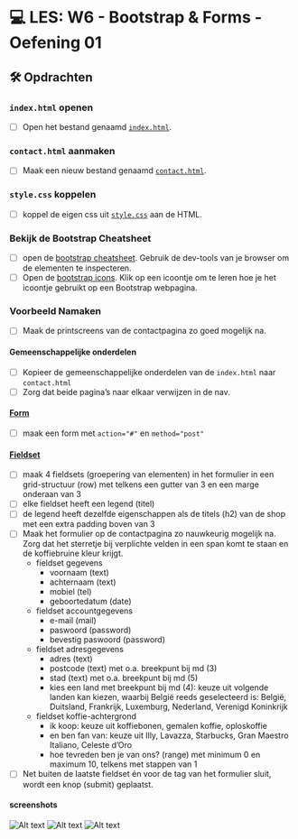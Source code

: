 # 💻 LES: W6 - Bootstrap & Forms - Oefening 01

## 🛠️ Opdrachten

### `index.html` openen

 - [ ] Open het bestand genaamd [`index.html`](index.html).

### `contact.html` aanmaken

 - [ ] Maak een nieuw bestand genaamd [`contact.html`](contact.html).

### `style.css` koppelen

- [ ] koppel de eigen css uit [`style.css`](css/style.css) aan de HTML.

### Bekijk de Bootstrap Cheatsheet

- [ ] open de [bootstrap cheatsheet](https://getbootstrap.com/docs/5.2/examples/cheatsheet/). Gebruik de dev-tools van je browser om de elementen te inspecteren.
- [ ] Open de [bootstrap icons](https://icons.getbootstrap.com/). Klik op een icoontje om te leren hoe je het icoontje gebruikt op een Bootstrap webpagina.

### Voorbeeld Namaken

- [ ] Maak de printscreens van de contactpagina zo goed mogelijk na.

#### Gemeenschappelijke onderdelen

- [ ] Kopieer de gemeenschappelijke onderdelen van de `index.html` naar `contact.html`
- [ ] Zorg dat beide pagina’s naar elkaar verwijzen in de nav.

#### [Form](https://apwt.gitbook.io/g_webtechnologie/html/html-formulieren)

- [ ] maak een form met `action="#"` en `method="post"`

#### [Fieldset](https://apwt.gitbook.io/g_webtechnologie/html/html-formulieren)

- [ ] maak 4 fieldsets (groepering van elementen) in het formulier in een grid-structuur (row) met telkens een gutter van 3 en een marge onderaan van 3
- [ ] elke fieldset heeft een legend (titel)
- [ ] de legend heeft dezelfde eigenschappen als de titels (h2) van de shop met een extra padding boven van 3
- [ ] Maak het formulier op de contactpagina zo nauwkeurig mogelijk na. Zorg dat het sterretje bij verplichte velden in een span komt te staan en de koffiebruine kleur krijgt.
  - fieldset gegevens
    - voornaam (text)
    - achternaam (text)
    - mobiel (tel)
    - geboortedatum (date)
  - fieldset accountgegevens
    - e-mail (mail)
    - paswoord (password)
    - bevestig paswoord (password)
  - fieldset adresgegevens
    - adres (text)
    - postcode (text) met o.a. breekpunt bij md (3)
    - stad (text) met o.a. breekpunt bij md (5)
    - kies een land met breekpunt bij md (4): keuze uit volgende landen kan kiezen, waarbij België reeds geselecteerd is: België, Duitsland, Frankrijk, Luxemburg, Nederland, Verenigd Koninkrijk
  - fieldset koffie-achtergrond
    - ik koop: keuze uit koffiebonen, gemalen koffie, oploskoffie
    - en ben fan van: keuze uit Illy, Lavazza, Starbucks, Gran Maestro Italiano, Celeste d’Oro
    - hoe tevreden ben je van ons? (range) met minimum 0 en maximum 10, telkens met stappen van 1
- [ ] Net buiten de laatste fieldset én voor de tag van het formulier sluit, wordt een knop (submit) geplaatst.

#### screenshots

![Alt text](_readme-files/image-3.png)
![Alt text](_readme-files/image-2.png)
![Alt text](_readme-files/image-1.png)